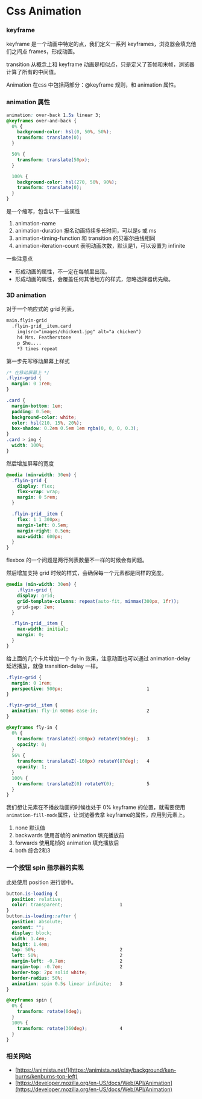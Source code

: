 # Css Animation

### keyframe

keyframe 是一个动画中特定的点，我们定义一系列 keyframes，浏览器会填充他们之间点 frames，形成动画。

transition 从概念上和 keyframe 动画是相似点，只是定义了首帧和末帧，浏览器计算了所有的中间值。

Animation 在css 中包括两部分：@keyframe 规则，和 animation 属性。

### animation 属性

```css
animation: over-back 1.5s linear 3;
@keyframes over-and-back {                 
  0% {
    background-color: hsl(0, 50%, 50%);    
    transform: translate(0);               
  }

  50% {                                    
    transform: translate(50px);
  }

  100% {                                   
    background-color: hsl(270, 50%, 90%);  
    transform: translate(0);               
  }                                        
}
```

是一个缩写，包含以下一些属性

1. animation-name 
2. animation-duration 报名动画持续多长时间，可以是s 或 ms
3. animation-timing-function 和 transition 的贝塞尔曲线相同
4. animation-iteration-count 表明动画次数，默认是1，可以设置为 infinite

一些注意点

- 形成动画的属性，不一定在每帧里出现。
- 形成动画的属性，会覆盖任何其他地方的样式，忽略选择器优先级。

### 3D animation

对于一个响应式的 grid 列表，

```html
main.flyin-grid
  .flyin-grid__item.card
    img(src="images/chicken1.jpg" alt="a chicken")
    h4 Mrs. Featherstone
    p She....
	*3 times repeat 
```

第一步先写移动屏幕上样式

```css
/* 在移动屏幕上 */
.flyin-grid {
  margin: 0 1rem;                                    
}

.card {
  margin-bottom: 1em;
  padding: 0.5em;                                    
  background-color: white;                           
  color: hsl(210, 15%, 20%);                         
  box-shadow: 0.2em 0.5em 1em rgba(0, 0, 0, 0.3);    
}
.card > img {
  width: 100%;                                       
}
```

然后增加屏幕的宽度

```css
@media (min-width: 30em) {         
  .flyin-grid {
    display: flex;                 
    flex-wrap: wrap;               
    margin: 0 5rem;                
  }

  .flyin-grid__item {
    flex: 1 1 300px;               
    margin-left: 0.5em;
    margin-right: 0.5em;
    max-width: 600px;
  }
}
```

flexbox 的一个问题是两行列表数量不一样的时候会有问题。

然后增加支持 grid 时候的样式，会确保每一个元素都是同样的宽度。

```css
@media (min-width: 30em) {         
	.flyin-grid {
    display: grid;
    grid-template-columns: repeat(auto-fit, minmax(300px, 1fr));   
    grid-gap: 2em;
  }

  .flyin-grid__item {
    max-width: initial;
    margin: 0;                                                     
  }
}
```

给上面的几个卡片增加一个 fly-in 效果，注意动画也可以通过 animation-delay 延迟播放，就像 transition-delay 一样。

```css
.flyin-grid {
  margin: 0 1rem;
  perspective: 500px;                               1
}

.flyin-grid__item {
  animation: fly-in 600ms ease-in;                  2
}

@keyframes fly-in {
  0% {
    transform: translateZ(-800px) rotateY(90deg);   3
    opacity: 0;
  }
  56% {
    transform: translateZ(-160px) rotateY(87deg);   4
    opacity: 1;
  }
  100% {
    transform: translateZ(0) rotateY(0);            5
  }
}
```

我们想让元素在不播放动画的时候也处于 0% keyframe 的位置，就需要使用 `animation-fill-mode`属性，让浏览器去拿 keyframe的属性，应用到元素上。

1. none 默认值
2. backwards 使用首帧的 animation 填充播放前
3. forwards 使用尾桢的 animation 填充播放后
4. both 综合2和3

### 一个按钮 spin 指示器的实现

此处使用 position 进行居中。

```css
button.is-loading {
  position: relative;
  color: transparent;                     1
}
button.is-loading::after {
  position: absolute;
  content: "";
  display: block;
  width: 1.4em;
  height: 1.4em;
  top: 50%;                               2
  left: 50%;                              2
  margin-left: -0.7em;                    2
  margin-top: -0.7em;                     2
  border-top: 2px solid white;
  border-radius: 50%;
  animation: spin 0.5s linear infinite;   3
}

@keyframes spin {
  0% {
    transform: rotate(0deg);
  }
  100% {
    transform: rotate(360deg);            4
  }
}
```

### 相关网站

- [https://animista.net/](https://animista.net/play/background/ken-burns/kenburns-top-left)
- [https://developer.mozilla.org/en-US/docs/Web/API/Animation](https://developer.mozilla.org/en-US/docs/Web/API/Animation)